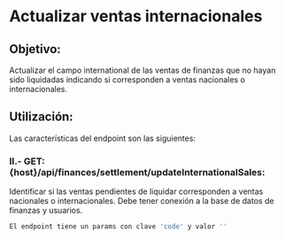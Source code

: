# Actualizar ventas internacionales

## Objetivo:

Actualizar el campo international de las ventas de finanzas que no hayan sido liquidadas indicando si corresponden a ventas nacionales o internacionales.

## Utilización:

Las características del endpoint son las siguientes:

### II.- GET: {host}/api/finances/settlement/updateInternationalSales:
Identificar si las ventas pendientes de liquidar corresponden a ventas nacionales o internacionales.
Debe tener conexión a la base de datos de finanzas y usuarios.
```sh
El endpoint tiene un params con clave 'code' y valor ''
```